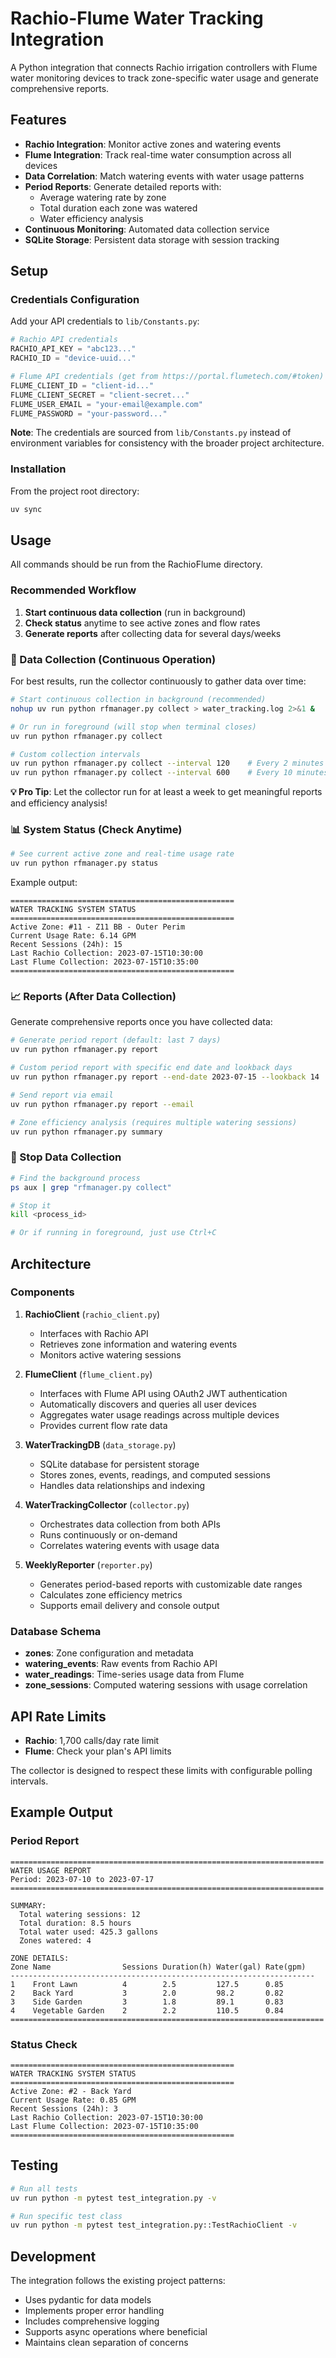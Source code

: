 # Rachio-Flume Water Tracking Integration

A Python integration that connects Rachio irrigation controllers with Flume water monitoring devices to track zone-specific water usage and generate comprehensive reports.

## Features

- **Rachio Integration**: Monitor active zones and watering events
- **Flume Integration**: Track real-time water consumption across all devices
- **Data Correlation**: Match watering events with water usage patterns
- **Period Reports**: Generate detailed reports with:
  - Average watering rate by zone
  - Total duration each zone was watered
  - Water efficiency analysis
- **Continuous Monitoring**: Automated data collection service
- **SQLite Storage**: Persistent data storage with session tracking

## Setup

### Credentials Configuration

Add your API credentials to `lib/Constants.py`:

```python
# Rachio API credentials  
RACHIO_API_KEY = "abc123..."
RACHIO_ID = "device-uuid..."

# Flume API credentials (get from https://portal.flumetech.com/#token)
FLUME_CLIENT_ID = "client-id..."  
FLUME_CLIENT_SECRET = "client-secret..."
FLUME_USER_EMAIL = "your-email@example.com"
FLUME_PASSWORD = "your-password..."
```

**Note**: The credentials are sourced from `lib/Constants.py` instead of environment variables for consistency with the broader project architecture.

### Installation

From the project root directory:

```bash
uv sync
```

## Usage

All commands should be run from the RachioFlume directory.

### Recommended Workflow

1. **Start continuous data collection** (run in background)
2. **Check status** anytime to see active zones and flow rates  
3. **Generate reports** after collecting data for several days/weeks

### 🔄 Data Collection (Continuous Operation)

For best results, run the collector continuously to gather data over time:

```bash
# Start continuous collection in background (recommended)
nohup uv run python rfmanager.py collect > water_tracking.log 2>&1 &

# Or run in foreground (will stop when terminal closes)
uv run python rfmanager.py collect

# Custom collection intervals
uv run python rfmanager.py collect --interval 120    # Every 2 minutes
uv run python rfmanager.py collect --interval 600    # Every 10 minutes (default: 300)
```

**💡 Pro Tip**: Let the collector run for at least a week to get meaningful reports and efficiency analysis!

### 📊 System Status (Check Anytime)

```bash
# See current active zone and real-time usage rate
uv run python rfmanager.py status
```

Example output:
```
==================================================
WATER TRACKING SYSTEM STATUS
==================================================
Active Zone: #11 - Z11 BB - Outer Perim
Current Usage Rate: 6.14 GPM
Recent Sessions (24h): 15
Last Rachio Collection: 2023-07-15T10:30:00
Last Flume Collection: 2023-07-15T10:35:00
==================================================
```

### 📈 Reports (After Data Collection)

Generate comprehensive reports once you have collected data:

```bash
# Generate period report (default: last 7 days)
uv run python rfmanager.py report

# Custom period report with specific end date and lookback days
uv run python rfmanager.py report --end-date 2023-07-15 --lookback 14

# Send report via email
uv run python rfmanager.py report --email

# Zone efficiency analysis (requires multiple watering sessions)
uv run python rfmanager.py summary
```

### 🛑 Stop Data Collection

```bash
# Find the background process
ps aux | grep "rfmanager.py collect"

# Stop it
kill <process_id>

# Or if running in foreground, just use Ctrl+C
```

## Architecture

### Components

1. **RachioClient** (`rachio_client.py`)
   - Interfaces with Rachio API
   - Retrieves zone information and watering events
   - Monitors active watering sessions

2. **FlumeClient** (`flume_client.py`)
   - Interfaces with Flume API using OAuth2 JWT authentication
   - Automatically discovers and queries all user devices
   - Aggregates water usage readings across multiple devices
   - Provides current flow rate data

3. **WaterTrackingDB** (`data_storage.py`)
   - SQLite database for persistent storage
   - Stores zones, events, readings, and computed sessions
   - Handles data relationships and indexing

4. **WaterTrackingCollector** (`collector.py`)
   - Orchestrates data collection from both APIs
   - Runs continuously or on-demand
   - Correlates watering events with usage data

5. **WeeklyReporter** (`reporter.py`)
   - Generates period-based reports with customizable date ranges
   - Calculates zone efficiency metrics
   - Supports email delivery and console output

### Database Schema

- **zones**: Zone configuration and metadata
- **watering_events**: Raw events from Rachio API
- **water_readings**: Time-series usage data from Flume
- **zone_sessions**: Computed watering sessions with usage correlation

## API Rate Limits

- **Rachio**: 1,700 calls/day rate limit
- **Flume**: Check your plan's API limits

The collector is designed to respect these limits with configurable polling intervals.

## Example Output

### Period Report
```
======================================================================
WATER USAGE REPORT
Period: 2023-07-10 to 2023-07-17
======================================================================

SUMMARY:
  Total watering sessions: 12
  Total duration: 8.5 hours
  Total water used: 425.3 gallons
  Zones watered: 4

ZONE DETAILS:
Zone Name                Sessions Duration(h) Water(gal) Rate(gpm)
--------------------------------------------------------------------
1    Front Lawn          4        2.5         127.5      0.85
2    Back Yard           3        2.0         98.2       0.82
3    Side Garden         3        1.8         89.1       0.83
4    Vegetable Garden    2        2.2         110.5      0.84
======================================================================
```

### Status Check
```
==================================================
WATER TRACKING SYSTEM STATUS
==================================================
Active Zone: #2 - Back Yard
Current Usage Rate: 0.85 GPM
Recent Sessions (24h): 3
Last Rachio Collection: 2023-07-15T10:30:00
Last Flume Collection: 2023-07-15T10:35:00
==================================================
```

## Testing

```bash
# Run all tests
uv run python -m pytest test_integration.py -v

# Run specific test class
uv run python -m pytest test_integration.py::TestRachioClient -v
```

## Development

The integration follows the existing project patterns:
- Uses pydantic for data models
- Implements proper error handling
- Includes comprehensive logging
- Supports async operations where beneficial
- Maintains clean separation of concerns
